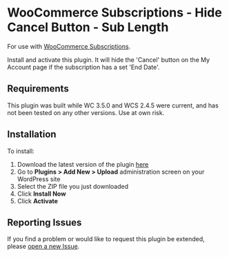 # WooCommerce Subscriptions - Hide Cancel Button - Sub Length

 For use with [WooCommerce Subscriptions](https://woocommerce.com/products/woocommerce-subscriptions/).

Install and activate this plugin. It will hide the 'Cancel' button on the My Account page if the subscription has a set 'End Date'.

## Requirements

This plugin was built while WC 3.5.0 and WCS 2.4.5 were current, and has not been tested on any other versions. Use at own risk.

## Installation

To install:

1. Download the latest version of the plugin [here](https://github.com/jrick1229/wcs-hide-cancel-sub-length/archive/master.zip)
1. Go to **Plugins > Add New > Upload** administration screen on your WordPress site
1. Select the ZIP file you just downloaded
1. Click **Install Now**
1. Click **Activate**

## Reporting Issues

If you find a problem or would like to request this plugin be extended, please [open a new Issue](https://github.com/jrick1229/wcs-hide-cancel-sub-length/issues/new).

